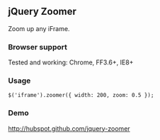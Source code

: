 ## jQuery Zoomer

Zoom up any iFrame.

### Browser support

Tested and working: Chrome, FF3.6+, IE8+

### Usage

    $('iframe').zoomer({ width: 200, zoom: 0.5 });

### Demo

http://hubspot.github.com/jquery-zoomer
